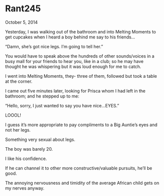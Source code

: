 # Rant245


October 5, 2014

Yesterday, I was walking out of the bathroom and into Melting Moments to get cupcakes when I heard a boy behind me say to his friends…

“Damn, she’s got nice legs. I’m going to tell her.”

You would have to speak above the hundreds of other sounds/voices in a busy mall for your friends to hear you, like in a club; so he may have thought he was whispering but it was loud enough for me to catch.

I went into Melting Moments, they- three of them, followed but took a table at the corner.

I came out five minutes later, looking for Prisca whom I had left in the bathroom; and he stepped up to me:

“Hello, sorry, I just wanted to say you have nice…EYES.”

LOOOL!

I guess it’s more appropriate to pay compliments to a Big Auntie’s eyes and not her legs.

Something very sexual about legs.

The boy was barely 20.

I like his confidence.

If he can channel it to other more constructive/valuable pursuits, he’ll be good.

The annoying nervousness and timidity of the average African child gets on my nerves anyway.
